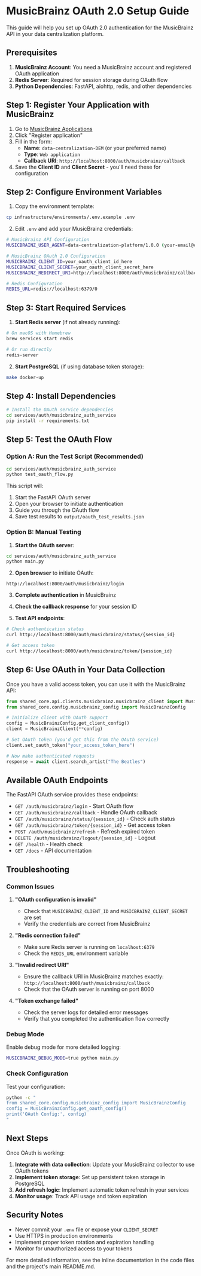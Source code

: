 # MusicBrainz OAuth 2.0 Setup Guide

This guide will help you set up OAuth 2.0 authentication for the MusicBrainz API in your data centralization platform.

## Prerequisites

1. **MusicBrainz Account**: You need a MusicBrainz account and registered OAuth application
2. **Redis Server**: Required for session storage during OAuth flow
3. **Python Dependencies**: FastAPI, aiohttp, redis, and other dependencies

## Step 1: Register Your Application with MusicBrainz

1. Go to [MusicBrainz Applications](https://musicbrainz.org/account/applications)
2. Click "Register application"
3. Fill in the form:
   - **Name**: `data-centralization-DEM` (or your preferred name)
   - **Type**: `Web application`
   - **Callback URI**: `http://localhost:8000/auth/musicbrainz/callback`
4. Save the **Client ID** and **Client Secret** - you'll need these for configuration

## Step 2: Configure Environment Variables

1. Copy the environment template:
```bash
cp infrastructure/environments/.env.example .env
```

2. Edit `.env` and add your MusicBrainz credentials:
```bash
# MusicBrainz API Configuration
MUSICBRAINZ_USER_AGENT=data-centralization-platform/1.0.0 (your-email@example.com)

# MusicBrainz OAuth 2.0 Configuration
MUSICBRAINZ_CLIENT_ID=your_oauth_client_id_here
MUSICBRAINZ_CLIENT_SECRET=your_oauth_client_secret_here
MUSICBRAINZ_REDIRECT_URI=http://localhost:8000/auth/musicbrainz/callback

# Redis Configuration
REDIS_URL=redis://localhost:6379/0
```

## Step 3: Start Required Services

1. **Start Redis server** (if not already running):
```bash
# On macOS with Homebrew
brew services start redis

# Or run directly
redis-server
```

2. **Start PostgreSQL** (if using database token storage):
```bash
make docker-up
```

## Step 4: Install Dependencies

```bash
# Install the OAuth service dependencies
cd services/auth/musicbrainz_auth_service
pip install -r requirements.txt
```

## Step 5: Test the OAuth Flow

### Option A: Run the Test Script (Recommended)
```bash
cd services/auth/musicbrainz_auth_service
python test_oauth_flow.py
```

This script will:
1. Start the FastAPI OAuth server
2. Open your browser to initiate authentication
3. Guide you through the OAuth flow
4. Save test results to `output/oauth_test_results.json`

### Option B: Manual Testing

1. **Start the OAuth server**:
```bash
cd services/auth/musicbrainz_auth_service
python main.py
```

2. **Open browser** to initiate OAuth:
```
http://localhost:8000/auth/musicbrainz/login
```

3. **Complete authentication** in MusicBrainz

4. **Check the callback response** for your session ID

5. **Test API endpoints**:
```bash
# Check authentication status
curl http://localhost:8000/auth/musicbrainz/status/{session_id}

# Get access token
curl http://localhost:8000/auth/musicbrainz/token/{session_id}
```

## Step 6: Use OAuth in Your Data Collection

Once you have a valid access token, you can use it with the MusicBrainz API:

```python
from shared_core.api.clients.musicbrainz.musicbrainz_client import MusicBrainzClient
from shared_core.config.musicbrainz_config import MusicBrainzConfig

# Initialize client with OAuth support
config = MusicBrainzConfig.get_client_config()
client = MusicBrainzClient(**config)

# Set OAuth token (you'd get this from the OAuth service)
client.set_oauth_token("your_access_token_here")

# Now make authenticated requests
response = await client.search_artist("The Beatles")
```

## Available OAuth Endpoints

The FastAPI OAuth service provides these endpoints:

- `GET /auth/musicbrainz/login` - Start OAuth flow
- `GET /auth/musicbrainz/callback` - Handle OAuth callback
- `GET /auth/musicbrainz/status/{session_id}` - Check auth status
- `GET /auth/musicbrainz/token/{session_id}` - Get access token
- `POST /auth/musicbrainz/refresh` - Refresh expired token
- `DELETE /auth/musicbrainz/logout/{session_id}` - Logout
- `GET /health` - Health check
- `GET /docs` - API documentation

## Troubleshooting

### Common Issues

1. **"OAuth configuration is invalid"**
   - Check that `MUSICBRAINZ_CLIENT_ID` and `MUSICBRAINZ_CLIENT_SECRET` are set
   - Verify the credentials are correct from MusicBrainz

2. **"Redis connection failed"**
   - Make sure Redis server is running on `localhost:6379`
   - Check the `REDIS_URL` environment variable

3. **"Invalid redirect URI"**
   - Ensure the callback URI in MusicBrainz matches exactly: `http://localhost:8000/auth/musicbrainz/callback`
   - Check that the OAuth server is running on port 8000

4. **"Token exchange failed"**
   - Check the server logs for detailed error messages
   - Verify that you completed the authentication flow correctly

### Debug Mode

Enable debug mode for more detailed logging:
```bash
MUSICBRAINZ_DEBUG_MODE=true python main.py
```

### Check Configuration

Test your configuration:
```bash
python -c "
from shared_core.config.musicbrainz_config import MusicBrainzConfig
config = MusicBrainzConfig.get_oauth_config()
print('OAuth Config:', config)
"
```

## Next Steps

Once OAuth is working:

1. **Integrate with data collection**: Update your MusicBrainz collector to use OAuth tokens
2. **Implement token storage**: Set up persistent token storage in PostgreSQL
3. **Add refresh logic**: Implement automatic token refresh in your services
4. **Monitor usage**: Track API usage and token expiration

## Security Notes

- Never commit your `.env` file or expose your `CLIENT_SECRET`
- Use HTTPS in production environments
- Implement proper token rotation and expiration handling
- Monitor for unauthorized access to your tokens

For more detailed information, see the inline documentation in the code files and the project's main README.md.
